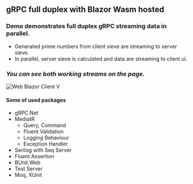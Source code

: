## gRPC full duplex with Blazor Wasm hosted
### Demo demonstrates full duplex gRPC streaming data in parallel. 
- Generated prime numbers from client sieve are streaming to server sieve. 
- In parallel, server sieve is calculated and data are streaming to client ui. 
### _You can see both working streams on the page._
    
![Web Blazor Client V](https://user-images.githubusercontent.com/14275269/199564909-0ff9897c-27aa-4d63-a924-b7f0e45a6fdf.png)

#### Some of used packages
 - gRPC.Net
 - MediatR
   - Query, Command
   - Fluent Validation 
   - Logging Behaviour
   - Exception Handler
 - Serilog with Seq Server
 - Fluent Assertion
 - BUnit.Web
 - Test Server
 - Moq, XUnit
 
